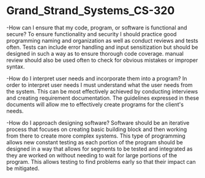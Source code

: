 # Grand_Strand_Systems_CS-320


-How can I ensure that my code, program, or software is functional and secure?
To ensure functionality and security I should practice good programming naming and organization as well as conduct reviews and tests often.
Tests can include error handling and input sensitization but should be designed in such a way as to ensure thorough code coverage. manual review should 
also be used often to check for obvious mistakes or improper syntax.


-How do I interpret user needs and incorporate them into a program?
In order to interpret user needs I must understand what the user needs from the system. This can be most effectively achieved by conducting interviews
and creating requirement documentation. The guidelines expressed in these documents will allow me to effectively create programs for the client's needs.


-How do I approach designing software?
Software should be an iterative process that focuses on creating basic building block and then working from there to create more complex systems.
This type of programming allows new constant testing as each portion of the program should be designed in a way that allows for segments to be tested
and integrated as they are worked on without needing to wait for large portions of the program. This allows testing to find problems early so that 
their impact can be mitigated.
